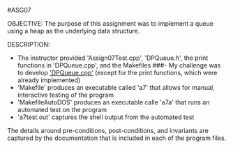 #ASG07

OBJECTIVE: 
The purpose of this assignment was to implement a queue using a heap as the underlying data structure.

DESCRIPTION:
- The instructor provided 'Assign07Test.cpp', 'DPQueue.h', the print functions in 'DPQueue.cpp', and the Makefiles
###- My challenge was to develop ['DPQueue.cpp'](DPQueue.cpp) (except for the print functions, which were already implemented)
- 'Makefile' produces an executable called 'a7' that allows for manual, interactive testing of the program
- 'MakefileAutoDOS' produces an executable calle 'a7a' that runs an automated test on the program
- 'a7test.out' captures the shell output from the automated test

The details around pre-conditions, post-conditions, and invariants are captured by the documentation that is included in each of the program files.


